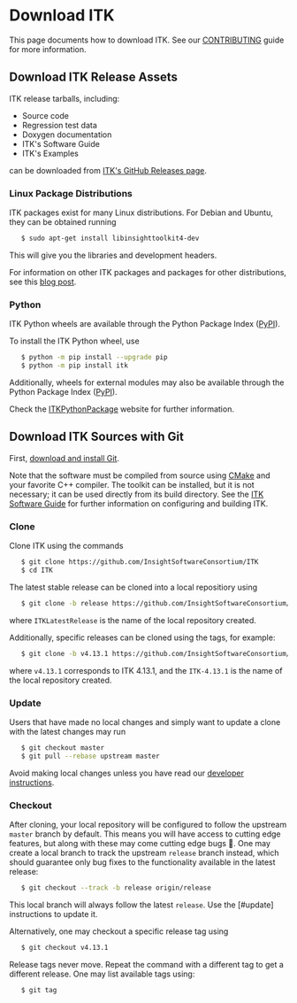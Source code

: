 Download ITK
============

This page documents how to download ITK. See our
[CONTRIBUTING](../CONTRIBUTING.md) guide for more information.

Download ITK Release Assets
---------------------------

ITK release tarballs, including:

- Source code
- Regression test data
- Doxygen documentation
- ITK's Software Guide
- ITK's Examples

can be downloaded from [ITK's GitHub Releases
page](https://github.com/InsightSoftwareConsortium/ITK/releases).

### Linux Package Distributions

ITK packages exist for many Linux distributions. For Debian and Ubuntu, they
can be obtained running

```sh
   $ sudo apt-get install libinsighttoolkit4-dev
```

This will give you the libraries and development headers.

For information on other ITK packages and packages for other distributions, see
this [blog post].

### Python

ITK Python wheels are available through the Python Package Index ([PyPI]).

To install the ITK Python wheel, use

```sh
   $ python -m pip install --upgrade pip
   $ python -m pip install itk
```

Additionally, wheels for external modules may also be available through the
Python Package Index ([PyPI]).

Check the [ITKPythonPackage] website for further information.

Download ITK Sources with Git
-----------------------------

First, [download and install Git](https://git-scm.com/downloads).

Note that the software must be compiled from source using [CMake] and your
favorite C++ compiler. The toolkit can be installed, but it is not necessary;
it can be used directly from its build directory. See the [ITK Software Guide]
for further information on configuring and building ITK.

### Clone

Clone ITK using the commands

```sh
   $ git clone https://github.com/InsightSoftwareConsortium/ITK
   $ cd ITK
```

The latest stable release can be cloned into a local repositiory using

```sh
   $ git clone -b release https://github.com/InsightSoftwareConsortium/ITK ITKLatestRelease
```
where `ITKLatestRelease` is the name of the local repository created.

Additionally, specific releases can be cloned using the tags, for example:

```sh
   $ git clone -b v4.13.1 https://github.com/InsightSoftwareConsortium/ITK ITK-4.13.1
```
where `v4.13.1` corresponds to ITK 4.13.1, and the `ITK-4.13.1` is the name
of the local repository created.

### Update

Users that have made no local changes and simply want to update a clone with
the latest changes may run

```sh
   $ git checkout master
   $ git pull --rebase upstream master
```

Avoid making local changes unless you have read our [developer
instructions](../CONTRIBUTING.md).

### Checkout

After cloning, your local repository will be configured to follow the upstream
`master` branch by default. This means you will have access to cutting edge
features, but along with these may come cutting edge bugs :grimacing:. One may
create a local branch to track the upstream `release` branch instead, which
should guarantee only bug fixes to the functionality available in the latest
release:

```sh
   $ git checkout --track -b release origin/release
```

This local branch will always follow the latest `release`. Use the [#update]
instructions to update it.

Alternatively, one may checkout a specific release tag using

```sh
   $ git checkout v4.13.1
```

Release tags never move. Repeat the command with a different tag to get a
different release. One may list available tags using:

```sh
   $ git tag
```


[blog post]: https://blog.kitware.com/itk-packages-in-linux-distributions/
[download page]: https://itk.org/ITK/resources/software.html
[ITKPythonPackage]: https://itkpythonpackage.readthedocs.io/en/latest/index.html
[ITK Software Guide]: https://itk.org/ItkSoftwareGuide.pdf

[CMake]: https://cmake.org/

[Git]: https://git-scm.com
[PyPI]: https://pypi.python.org/pypi
